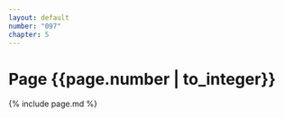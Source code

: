 ```yaml
---
layout: default
number: "097"
chapter: 5
---
```


# Page {{page.number | to_integer}}
{% include page.md %}

